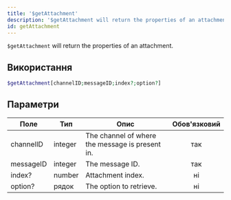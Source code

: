 ```yaml
---
title: '$getAttachment'
description: '$getAttachment will return the properties of an attachment.'
id: getAttachment
---
```


`$getAttachment` will return the properties of an attachment.

## Використання

```php
$getAttachment[channelID;messageID;index?;option?]
```

## Параметри

| Поле      | Тип     | Опис                                            | Обов'язковий |
| --------- | ------- | ----------------------------------------------- |:------------:|
| channelID | integer | The channel of where the message is present in. |     так      |
| messageID | integer | The message ID.                                 |     так      |
| index?    | number  | Attachment index.                               |      ні      |
| option?   | рядок   | The option to retrieve.                         |      ні      |